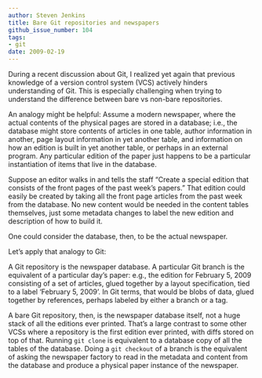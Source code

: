 ```yaml
---
author: Steven Jenkins
title: Bare Git repositories and newspapers
github_issue_number: 104
tags:
- git
date: 2009-02-19
---
```


During a recent discussion about Git, I realized yet again that previous knowledge of a version control system (VCS) actively hinders understanding of Git. This is especially challenging when trying to understand the difference between bare vs non-bare repositories.

An analogy might be helpful: Assume a modern newspaper, where the actual contents of the physical pages are stored in a database; i.e., the database might store contents of articles in one table, author information in another, page layout information in yet another table, and information on how an edition is built in yet another table, or perhaps in an external program. Any particular edition of the paper just happens to be a particular instantiation of items that live in the database.

Suppose an editor walks in and tells the staff “Create a special edition that consists of the front pages of the past week’s papers.” That edition could easily be created by taking all the front page articles from the past week from the database. No new content would be needed in the content tables themselves, just some metadata changes to label the new edition and description of how to build it.

One could consider the database, then, to be the actual newspaper.

Let’s apply that analogy to Git:

A Git repository is the newspaper database. A particular Git branch is the equivalent of a particular day’s paper: e.g., the edition for February 5, 2009 consisting of a set of articles, glued together by a layout specification, tied to a label ‘February 5, 2009’. In Git terms, that would be blobs of data, glued together by references, perhaps labeled by either a branch or a tag.

A bare Git repository, then, is the newspaper database itself, not a huge stack of all the editions ever printed. That’s a large contrast to some other VCSs where a repository is the first edition ever printed, with diffs stored on top of that. Running `git clone` is equivalent to a database copy of all the tables of the database. Doing a `git checkout` of a branch is the equivalent of asking the newspaper factory to read in the metadata and content from the database and produce a physical paper instance of the newspaper.
